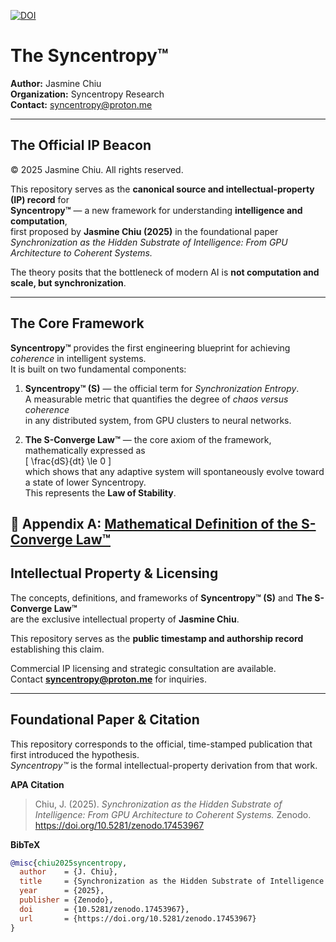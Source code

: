 
[![DOI](https://zenodo.org/badge/DOI/10.5281/zenodo.17453967.svg)](https://doi.org/10.5281/zenodo.17453967)

# The Syncentropy™
**Author:** Jasmine Chiu  
**Organization:** Syncentropy Research  
**Contact:** syncentropy@proton.me

---

## The Official IP Beacon  
© 2025 Jasmine Chiu. All rights reserved.  


This repository serves as the **canonical source and intellectual-property (IP) record** for  
**Syncentropy™** — a new framework for understanding **intelligence and computation**,  
first proposed by **Jasmine Chiu (2025)** in the foundational paper  
*Synchronization as the Hidden Substrate of Intelligence: From GPU Architecture to Coherent Systems.*  

The theory posits that the bottleneck of modern AI is **not computation and scale, but synchronization**.

---

## **The Core Framework**

**Syncentropy™** provides the first engineering blueprint for achieving *coherence* in intelligent systems.  
It is built on two fundamental components:

1. **Syncentropy™ (S)** — the official term for *Synchronization Entropy*.  
   A measurable metric that quantifies the degree of *chaos versus coherence*  
   in any distributed system, from GPU clusters to neural networks.  

2. **The S-Converge Law™** — the core axiom of the framework, mathematically expressed as  
   \[
   \frac{dS}{dt} \le 0
   \]  
   which shows that any adaptive system will spontaneously evolve toward a state of lower Syncentropy.  
   This represents the **Law of Stability**.


📘 **Appendix A:** [Mathematical Definition of the S-Converge Law™](./Appendix_A_S-ConvergeLaw.pdf)
---

## **Intellectual Property & Licensing**

The concepts, definitions, and frameworks of **Syncentropy™ (S)** and **The S-Converge Law™**  
are the exclusive intellectual property of **Jasmine Chiu**.  

This repository serves as the **public timestamp and authorship record** establishing this claim.  

Commercial IP licensing and strategic consultation are available.  
Contact **syncentropy@proton.me** for inquiries.

---

## **Foundational Paper & Citation**

This repository corresponds to the official, time-stamped publication that first introduced the hypothesis.  
*Syncentropy™* is the formal intellectual-property derivation from that work.  

**APA Citation**  
> Chiu, J. (2025). *Synchronization as the Hidden Substrate of Intelligence: From GPU Architecture to Coherent Systems.* Zenodo. https://doi.org/10.5281/zenodo.17453967

**BibTeX**  
```bibtex
@misc{chiu2025syncentropy,
  author    = {J. Chiu},
  title     = {Synchronization as the Hidden Substrate of Intelligence: From GPU Architecture to Coherent Systems},
  year      = {2025},
  publisher = {Zenodo},
  doi       = {10.5281/zenodo.17453967},
  url       = {https://doi.org/10.5281/zenodo.17453967}
}
